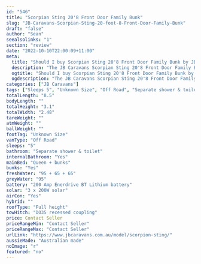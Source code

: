 ```yaml
---
id: "546"
title: "Scorpian Sting 20'8 Front Door Family Bunk"
slug: "JB-Caravans-Scorpian-Sting-20-foot-8-Front-Door-Family-Bunk"
draft: "false"
author: "Sean"
seealsolinks: "1"
section: "review"
date: "2022-10-10T22:00:09+11:00"
meta:
  title: "Should I buy Scorpian Sting 20'8 Front Door Family Bunk by JB Caravans?"
  description: "The JB Caravans Scorpian Sting 20'8 Front Door Family Bunk is classed as Off Road, and sleeps 5 people. It is Australian made and comes in at Unknown Size. It generally has Separate shower & toilet."
  ogtitle: "Should I buy Scorpian Sting 20'8 Front Door Family Bunk by JB Caravans?"
  ogdescription: "The JB Caravans Scorpian Sting 20'8 Front Door Family Bunk is classed as Off Road, and sleeps 5 people. It is Australian made and comes in at Unknown Size. It generally has Separate shower & toilet."
categories: ["JB Caravans"]
tags: ["Sleeps 5", "Unknown Size", "Off Road", "Separate shower & toilet", "Full height", "Price Unknown", "Australian made"]
totalLength: "8.5"
bodyLength: ""
totalHeight: "3.1"
totalWidth: "2.48"
tareWeight: ""
atmWeight: ""
ballWeight: ""
footTag: "Unknown Size"
vanType: "Off Road"
sleeps: "5"
bathroom: "Separate shower & toilet"
internalBathroom: "Yes"
mainBed: "Queen + bunks"
bunks: "Yes"
freshWater: "95 + 65 + 65"
greyWater: "95"
battery: "200 Amp Enerdrive BT Lithium battery"
solar: "3 x 200W solar"
airCon: "Yes"
hybrid: ""
roofType: "Full height"
towHitch: "DO35 recessed coupling"
price: Contact Seller
priceRangeMin: "Contact Seller"
priceRangeMax: "Contact Seller"
urlLink: "https://www.jbcaravans.com.au/model/scorpion-sting/"
aussieMade: "Australian made"
noImage: "r"
featured: "no"
---
```

